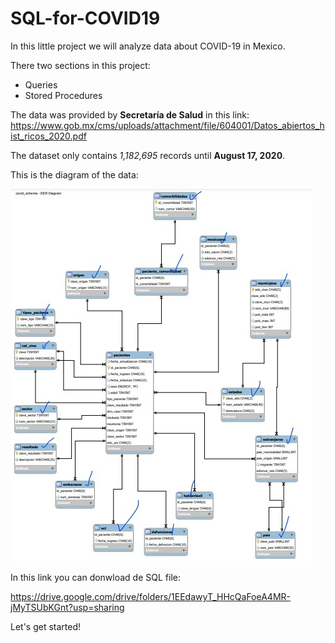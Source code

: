 # SQL-for-COVID19

In this little project we will analyze data about COVID-19 in Mexico.

There two sections in this project: 
* Queries
* Stored Procedures

The data was provided by **Secretaría de Salud** in this link: https://www.gob.mx/cms/uploads/attachment/file/604001/Datos_abiertos_hist_ricos_2020.pdf

The dataset only contains *1,182,695* records until **August 17, 2020**.

This is the diagram of the data:

![](data/covid_diagram.jpg)

In this link you can donwload de SQL file:

https://drive.google.com/drive/folders/1EEdawyT_HHcQaFoeA4MR-jMyTSUbKGnt?usp=sharing

Let's get started!
